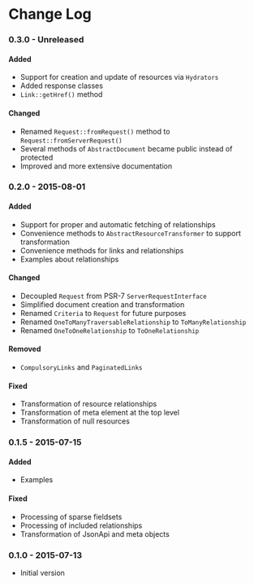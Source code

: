 # Change Log

### 0.3.0 - Unreleased

#### Added
- Support for creation and update of resources via ``Hydrators``
- Added response classes
- ``Link::getHref()`` method

#### Changed
- Renamed ``Request::fromRequest()`` method to ``Request::fromServerRequest()``
- Several methods of ``AbstractDocument`` became public instead of protected
- Improved and more extensive documentation

### 0.2.0 - 2015-08-01

#### Added
- Support for proper and automatic fetching of relationships
- Convenience methods to ``AbstractResourceTransformer`` to support transformation
- Convenience methods for links and relationships
- Examples about relationships

#### Changed
- Decoupled ``Request`` from PSR-7 ``ServerRequestInterface``
- Simplified document creation and transformation
- Renamed ``Criteria`` to ``Request`` for future purposes
- Renamed ``OneToManyTraversableRelationship`` to ``ToManyRelationship``
- Renamed ``OneToOneRelationship`` to ``ToOneRelationship``

#### Removed
- ``CompulsoryLinks`` and ``PaginatedLinks``

#### Fixed
- Transformation of resource relationships
- Transformation of meta element at the top level
- Transformation of null resources

### 0.1.5 - 2015-07-15

#### Added
- Examples

#### Fixed
- Processing of sparse fieldsets
- Processing of included relationships
- Transformation of JsonApi and meta objects

### 0.1.0 - 2015-07-13
- Initial version
